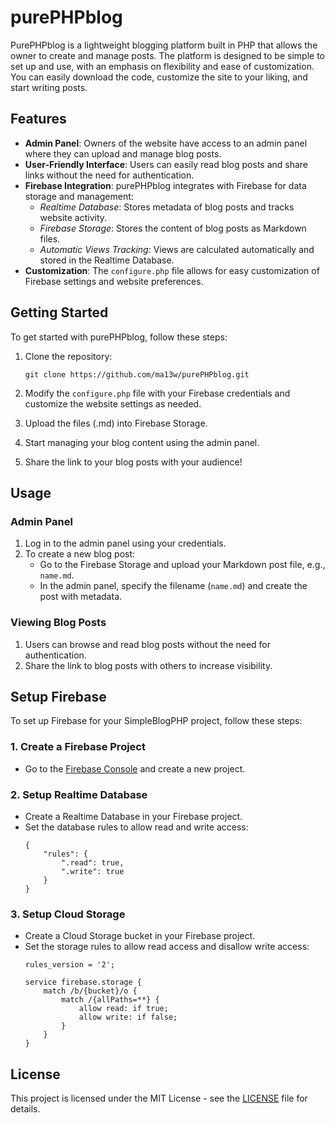 # purePHPblog

PurePHPblog is a lightweight blogging platform built in PHP that allows the owner to create and manage posts. The platform is designed to be simple to set up and use, with an emphasis on flexibility and ease of customization. You can easily download the code, customize the site to your liking, and start writing posts.

## Features

- **Admin Panel**: Owners of the website have access to an admin panel where they can upload and manage blog posts.
- **User-Friendly Interface**: Users can easily read blog posts and share links without the need for authentication.
- **Firebase Integration**: purePHPblog integrates with Firebase for data storage and management:
  - *Realtime Database*: Stores metadata of blog posts and tracks website activity.
  - *Firebase Storage*: Stores the content of blog posts as Markdown files.
  - *Automatic Views Tracking*: Views are calculated automatically and stored in the Realtime Database.
- **Customization**: The `configure.php` file allows for easy customization of Firebase settings and website preferences.

## Getting Started

To get started with purePHPblog, follow these steps:

1. Clone the repository:
   ```
   git clone https://github.com/ma13w/purePHPblog.git
   ```

2. Modify the `configure.php` file with your Firebase credentials and customize the website settings as needed.

3. Upload the files (.md) into Firebase Storage.

4. Start managing your blog content using the admin panel.

5. Share the link to your blog posts with your audience!

## Usage

### Admin Panel

1. Log in to the admin panel using your credentials.
2. To create a new blog post:
    - Go to the Firebase Storage and upload your Markdown post file, e.g., `name.md`.
    - In the admin panel, specify the filename (`name.md`) and create the post with metadata.

### Viewing Blog Posts

1. Users can browse and read blog posts without the need for authentication.
2. Share the link to blog posts with others to increase visibility.

## Setup Firebase

To set up Firebase for your SimpleBlogPHP project, follow these steps:

### 1. Create a Firebase Project

- Go to the [Firebase Console](https://console.firebase.google.com/) and create a new project.

### 2. Setup Realtime Database

- Create a Realtime Database in your Firebase project.
- Set the database rules to allow read and write access:
  ```
  {
      "rules": {
          ".read": true,
          ".write": true
      }
  }
  ```

### 3. Setup Cloud Storage

- Create a Cloud Storage bucket in your Firebase project.
- Set the storage rules to allow read access and disallow write access:
  ```
  rules_version = '2';

  service firebase.storage {
      match /b/{bucket}/o {
          match /{allPaths=**} {
              allow read: if true;
              allow write: if false;
          }
      }
  }
  ```

## License

This project is licensed under the MIT License - see the [LICENSE](LICENSE) file for details.

